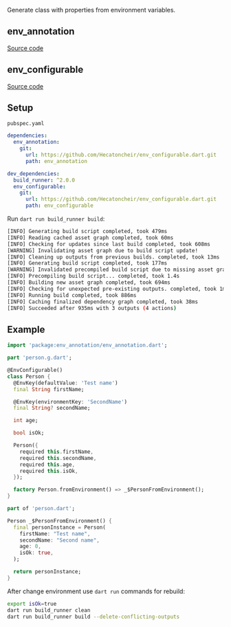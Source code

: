Generate class with properties from environment variables.


## env_annotation
[Source code](https://github.com/Hecatoncheir/env_configurable.dart/tree/master/env_annotation)


## env_configurable
[Source code](https://github.com/Hecatoncheir/env_configurable.dart/tree/master/env_configurable)

## Setup

`pubspec.yaml`

```yaml
dependencies:
  env_annotation: 
    git: 
      url: https://github.com/Hecatoncheir/env_configurable.dart.git
      path: env_annotation

dev_dependencies:
  build_runner: ^2.0.0
  env_configurable:
    git: 
      url: https://github.com/Hecatoncheir/env_configurable.dart.git
      path: env_configurable
```

Run `dart run build_runner build`:
```bash
[INFO] Generating build script completed, took 479ms
[INFO] Reading cached asset graph completed, took 60ms
[INFO] Checking for updates since last build completed, took 608ms
[WARNING] Invalidating asset graph due to build script update!
[INFO] Cleaning up outputs from previous builds. completed, took 13ms
[INFO] Generating build script completed, took 177ms
[WARNING] Invalidated precompiled build script due to missing asset graph.
[INFO] Precompiling build script... completed, took 1.4s
[INFO] Building new asset graph completed, took 694ms
[INFO] Checking for unexpected pre-existing outputs. completed, took 1ms
[INFO] Running build completed, took 886ms
[INFO] Caching finalized dependency graph completed, took 38ms
[INFO] Succeeded after 935ms with 3 outputs (4 actions)
```

## Example

```dart
import 'package:env_annotation/env_annotation.dart';

part 'person.g.dart';

@EnvConfigurable()
class Person {
  @EnvKey(defaultValue: 'Test name')
  final String firstName;

  @EnvKey(environmentKey: 'SecondName')
  final String? secondName;

  int age;

  bool isOk;

  Person({
    required this.firstName,
    required this.secondName,
    required this.age,
    required this.isOk,
  });

  factory Person.fromEnvironment() => _$PersonFromEnvironment();
}

```

```dart
part of 'person.dart';

Person _$PersonFromEnvironment() {
  final personInstance = Person(
    firstName: "Test name",
    secondName: "Second name",
    age: 0,
    isOk: true,
  );

  return personInstance;
}
```

After change environment use `dart run` commands for rebuild:
```bash
export isOk=true
dart run build_runner clean
dart run build_runner build --delete-conflicting-outputs
```
